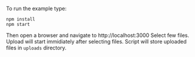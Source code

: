 To run the example type:

```
npm install
npm start
```

Then open a browser and navigate to http://localhost:3000
Select few files.
Upload will start immidiately after selecting files.
Script will store uploaded files in `uploads` directory.